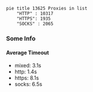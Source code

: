 
```mermaid
pie title 13625 Proxies in list
    "HTTP" : 10317
    "HTTPS": 1935
    "SOCKS" : 2065
```

### Some Info
#### Average Timeout

- mixed: 3.1s
- http: 1.4s
- https: 8.1s
- socks: 6.5s
